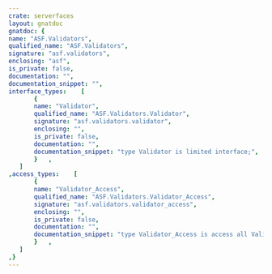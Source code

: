 ```yaml
---
crate: serverfaces
layout: gnatdoc
gnatdoc: {
name: "ASF.Validators",
qualified_name: "ASF.Validators",
signature: "asf.validators",
enclosing: "asf",
is_private: false,
documentation: "",
documentation_snippet: "",
interface_types:    [
       {
       name: "Validator",
       qualified_name: "ASF.Validators.Validator",
       signature: "asf.validators.validator",
       enclosing: "",
       is_private: false,
       documentation: "",
       documentation_snippet: "type Validator is limited interface;",
       }   ,
   ]
,access_types:    [
       {
       name: "Validator_Access",
       qualified_name: "ASF.Validators.Validator_Access",
       signature: "asf.validators.validator_access",
       enclosing: "",
       is_private: false,
       documentation: "",
       documentation_snippet: "type Validator_Access is access all Validator'Class;",
       }   ,
   ]
,}
---
```

